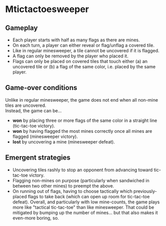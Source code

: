 # Mtictactoesweeper

## Gameplay
- Each player starts with half as many flags as there are mines.
- On each turn, a player can either reveal or flag/unflag a covered tile.
- Like in regular minesweeper, a tile cannot be uncovered if it is flagged.
- A flag can only be removed by the player who placed it.
- Flags can only be placed on covered tiles that touch either (a) an uncovered tile or
  (b) a flag of the same color, i.e. placed by the same player.

## Game-over conditions
Unlike in regular minesweeper, the game does not end when all non-mine tiles are uncovered.  
Instead, the game can be...
  - **won** by placing three or more flags of the same color in a straight line (tic-tac-toe victory).
  - **won** by having flagged the most mines correctly once all mines are flagged (minesweeper victory).
  - **lost** by uncovering a mine (minesweeper defeat).

## Emergent strategies
- Uncovering tiles rashly to stop an opponent from advancing toward tic-tac-toe victory.
- Flagging non-mines on purpose (particularly when sandwiched in between two other mines) to preempt the above.
- On running out of flags, having to choose tactically which previously-placed flags to take back (which can open
  up room for tic-tac-toe defeat).
Overall, and particularly with low mine-counts, the game plays more like "tactical tic-tac-toe" than like minesweeper.
That could be mitigated by bumping up the number of mines... but that also makes it even-more boring, so.
